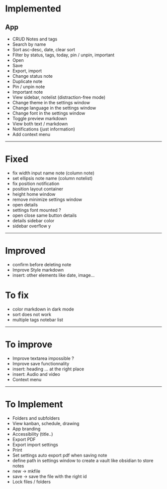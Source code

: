 # Implemented

## App
- CRUD Notes and tags
- Search by name
- Sort asc-desc, date, clear sort
- Filter by status, tags, today, pin / unpin, important
- Open
- Save
- Export, import
- Change status note
- Duplicate note
- Pin / unpin note
- Important note
- View sidebar, notelist (distraction-free mode)
- Change theme in the settings window
- Change language in the settings window
- Change font in the settings window
- Toggle preview markdown
- View both text / markdown
- Notifications (just information)
- Add context menu
---

# Fixed
- fix width input name note (column note)
- set ellipsis note name (column notelist)
- fix position notification
- position layout container
- height home window
- remove minimize settings window
- open details
- settings font mounted ?
- open close same button details
- details sidebar color
- sidebar overflow y
---

# Improved 
- confirm before deleting note
- Improve Style markdown
- insert: other elements like date, image...

# To fix
- color markdown in dark mode
- sort does not work
- multiple tags notebar list
---

# To improve
- Improve textarea impossible ?
- Improve save functionnality
- insert: heading ... at the right place
- insert: Audio and video
- Context menu 
---

# To Implement
- Folders and subfolders
- View kanban, schedule, drawing
- App branding
- Accessibility (title..)
- Export PDF
- Export import settings
- Print
- Set settings auto export pdf when saving note
- define path in settings window to create a vault like obsidian to store notes
- new -> mkfile
- save -> save the file with the right id
- Lock files / folders 
